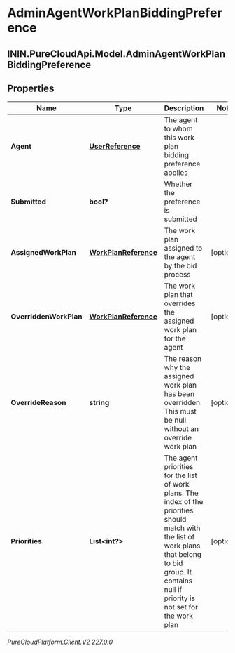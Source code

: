 # AdminAgentWorkPlanBiddingPreference

## ININ.PureCloudApi.Model.AdminAgentWorkPlanBiddingPreference

## Properties

|Name | Type | Description | Notes|
|------------ | ------------- | ------------- | -------------|
| **Agent** | [**UserReference**](UserReference) | The agent to whom this work plan bidding preference applies | |
| **Submitted** | **bool?** | Whether the preference is submitted | |
| **AssignedWorkPlan** | [**WorkPlanReference**](WorkPlanReference) | The work plan assigned to the agent by the bid process | [optional] |
| **OverriddenWorkPlan** | [**WorkPlanReference**](WorkPlanReference) | The work plan that overrides the assigned work plan for the agent | [optional] |
| **OverrideReason** | **string** | The reason why the assigned work plan has been overridden. This must be null without an override work plan | [optional] |
| **Priorities** | **List&lt;int?&gt;** | The agent priorities for the list of work plans. The index of the priorities should match with the list of work plans that belong to bid group. It contains null if priority is not set for the work plan | [optional] |



_PureCloudPlatform.Client.V2 227.0.0_
